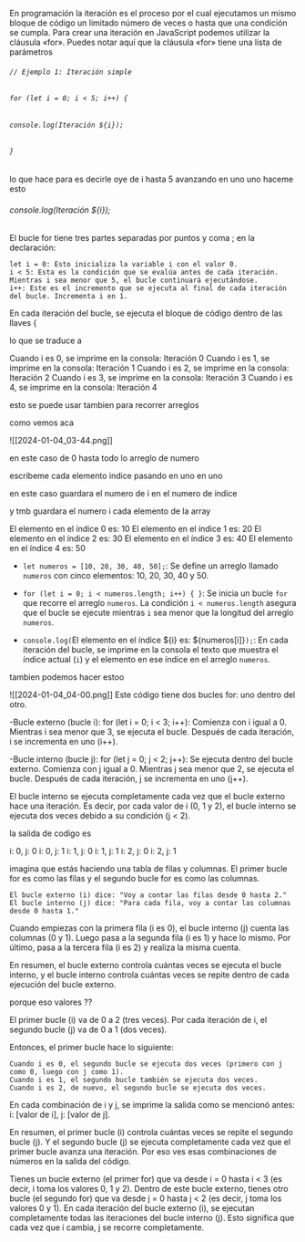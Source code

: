  En programación la iteración es el proceso por el cual ejecutamos un mismo bloque de código un limitado número de veces o hasta que una condición se cumpla. Para crear una iteración en JavaScript podemos utilizar la cláusula «for». Puedes notar aquí que la cláusula «for» tiene una lista de parámetros

###### `// Ejemplo 1: Iteración simple`
###### `for (let i = 0; i < 5; i++) {`
  ###### `console.log(Iteración ${i});`
###### `}`

lo que hace para es decirle oye de i hasta 5 avanzando en uno uno haceme esto
  
  
  ###### console.log(Iteración ${i});



El bucle for tiene tres partes separadas por puntos y coma ; en la declaración:

    let i = 0: Esto inicializa la variable i con el valor 0.
    i < 5: Esta es la condición que se evalúa antes de cada iteración. Mientras i sea menor que 5, el bucle continuará ejecutándose.
    i++: Este es el incremento que se ejecuta al final de cada iteración del bucle. Incrementa i en 1.

En cada iteración del bucle, se ejecuta el bloque de código dentro de las llaves {

lo que se traduce a 

Cuando i es 0, se imprime en la consola: Iteración 0
Cuando i es 1, se imprime en la consola: Iteración 1
Cuando i es 2, se imprime en la consola: Iteración 2
Cuando i es 3, se imprime en la consola: Iteración 3
Cuando i es 4, se imprime en la consola: Iteración 4



esto se puede usar tambien para recorrer arreglos


como vemos aca

![[2024-01-04_03-44.png]]

en este caso de 0 hasta todo lo arreglo de numero 

escribeme cada elemento indice pasando en uno en uno

en este caso guardara el numero de i en el numero de indice 

y tmb guardara el numero i  cada elemento de la array

El elemento en el índice 0 es: 10
El elemento en el índice 1 es: 20
El elemento en el índice 2 es: 30
El elemento en el índice 3 es: 40
El elemento en el índice 4 es: 50


- `let numeros = [10, 20, 30, 40, 50];`: Se define un arreglo llamado `numeros` con cinco elementos: 10, 20, 30, 40 y 50.
    
- `for (let i = 0; i < numeros.length; i++) { }`: Se inicia un bucle `for` que recorre el arreglo `numeros`. La condición `i < numeros.length` asegura que el bucle se ejecute mientras `i` sea menor que la longitud del arreglo `numeros`.
    
- `console.log(`El elemento en el índice ${i} es: ${numeros[i]}`);`: En cada iteración del bucle, se imprime en la consola el texto que muestra el índice actual (`i`) y el elemento en ese índice en el arreglo `numeros`.




tambien podemos hacer estoo


![[2024-01-04_04-00.png]]
Este código tiene dos bucles for: uno dentro del otro.

-Bucle externo (bucle i):
for (let i = 0; i < 3; i++): Comienza con i igual a 0. Mientras i sea menor que 3, se ejecuta el bucle. Después de cada iteración, i se incrementa en uno (i++).

-Bucle interno (bucle j):
        for (let j = 0; j < 2; j++): Se ejecuta dentro del bucle externo. Comienza con j igual a 0. Mientras j sea menor que 2, se ejecuta el bucle. Después de cada iteración, j se incrementa en uno (j++).

El bucle interno se ejecuta completamente cada vez que el bucle externo hace una iteración. Es decir, por cada valor de i (0, 1 y 2), el bucle interno se ejecuta dos veces debido a su condición (j < 2).


la salida de codigo es 

i: 0, j: 0
i: 0, j: 1
i: 1, j: 0
i: 1, j: 1
i: 2, j: 0
i: 2, j: 1



imagina que estás haciendo una tabla de filas y columnas. El primer bucle for es como las filas y el segundo bucle for es como las columnas.

    El bucle externo (i) dice: "Voy a contar las filas desde 0 hasta 2."
    El bucle interno (j) dice: "Para cada fila, voy a contar las columnas desde 0 hasta 1."

Cuando empiezas con la primera fila (i es 0), el bucle interno (j) cuenta las columnas (0 y 1). Luego pasa a la segunda fila (i es 1) y hace lo mismo. Por último, pasa a la tercera fila (i es 2) y realiza la misma cuenta.

En resumen, el bucle externo controla cuántas veces se ejecuta el bucle interno, y el bucle interno controla cuántas veces se repite dentro de cada ejecución del bucle externo.


porque eso valores ??


El primer bucle (i) va de 0 a 2 (tres veces).
Por cada iteración de i, el segundo bucle (j) va de 0 a 1 (dos veces).

Entonces, el primer bucle hace lo siguiente:

    Cuando i es 0, el segundo bucle se ejecuta dos veces (primero con j como 0, luego con j como 1).
    Cuando i es 1, el segundo bucle también se ejecuta dos veces.
    Cuando i es 2, de nuevo, el segundo bucle se ejecuta dos veces.

En cada combinación de i y j, se imprime la salida como se mencionó antes: i: [valor de i], j: [valor de j].

En resumen, el primer bucle (i) controla cuántas veces se repite el segundo bucle (j). Y el segundo bucle (j) se ejecuta completamente cada vez que el primer bucle avanza una iteración. Por eso ves esas combinaciones de números en la salida del código.

 Tienes un bucle externo (el primer for) que va desde i = 0 hasta i < 3 (es decir, i toma los valores 0, 1 y 2).
Dentro de este bucle externo, tienes otro bucle (el segundo for) que va desde j = 0 hasta j < 2 (es decir, j toma los valores 0 y 1).
En cada iteración del bucle externo (i), se ejecutan completamente todas las iteraciones del bucle interno (j). Esto significa que cada vez que i cambia, j se recorre completamente.